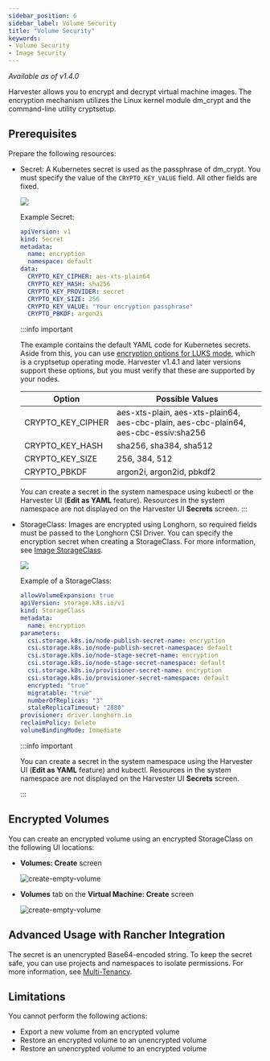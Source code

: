 ```yaml
---
sidebar_position: 6
sidebar_label: Volume Security
title: "Volume Security"
keywords:
- Volume Security
- Image Security
---
```


<head>
  <link rel="canonical" href="https://docs.harvesterhci.io/v1.6/volume/volume-security"/>
</head>

_Available as of v1.4.0_

Harvester allows you to encrypt and decrypt virtual machine images. The encryption mechanism utilizes the Linux kernel module dm_crypt and the command-line utility cryptsetup.

## Prerequisites

Prepare the following resources:

- Secret: A Kubernetes secret is used as the passphrase of dm_crypt. You must specify the value of the `CRYPTO_KEY_VALUE` field. All other fields are fixed.

  ![](/img/v1.4/image/create-encryption-used-secret.png)

  Example Secret:

  ```yaml
  apiVersion: v1
  kind: Secret
  metadata:
    name: encryption
    namespace: default
  data:
    CRYPTO_KEY_CIPHER: aes-xts-plain64
    CRYPTO_KEY_HASH: sha256
    CRYPTO_KEY_PROVIDER: secret
    CRYPTO_KEY_SIZE: 256
    CRYPTO_KEY_VALUE: "Your encryption passphrase"
    CRYPTO_PBKDF: argon2i
  ```

  :::info important

  The example contains the default YAML code for Kubernetes secrets. Aside from this, you can use [encryption options for LUKS mode](https://wiki.archlinux.org/title/Dm-crypt/Device_encryption#Encryption_options_for_LUKS_mode), which is a cryptsetup operating mode. Harvester v1.4.1 and later versions support these options, but you must verify that these are supported by your nodes.

  | Option | Possible Values |
  | --- | --- |
  | CRYPTO_KEY_CIPHER | aes-xts-plain, aes-xts-plain64, aes-cbc-plain, aes-cbc-plain64, aes-cbc-essiv:sha256 |
  | CRYPTO_KEY_HASH | sha256, sha384, sha512 |
  | CRYPTO_KEY_SIZE | 256, 384, 512 |
  | CRYPTO_PBKDF | argon2i, argon2id, pbkdf2 |

  You can create a secret in the system namespace using kubectl or the Harvester UI (**Edit as YAML** feature). Resources in the system namespace are not displayed on the Harvester UI **Secrets** screen.
  :::

- StorageClass: Images are encrypted using Longhorn, so required fields must be passed to the Longhorn CSI Driver. You can specify the encryption secret when creating a StorageClass. For more information, see [Image StorageClass](./upload-image#image-storageclass). 

  ![](/img/v1.4/image/create-storage-class.png)

  Example of a StorageClass:

  ```yaml
  allowVolumeExpansion: true
  apiVersion: storage.k8s.io/v1
  kind: StorageClass
  metadata:
    name: encryption
  parameters:
    csi.storage.k8s.io/node-publish-secret-name: encryption
    csi.storage.k8s.io/node-publish-secret-namespace: default
    csi.storage.k8s.io/node-stage-secret-name: encryption
    csi.storage.k8s.io/node-stage-secret-namespace: default
    csi.storage.k8s.io/provisioner-secret-name: encryption
    csi.storage.k8s.io/provisioner-secret-namespace: default
    encrypted: "true"
    migratable: "true"
    numberOfReplicas: "3"
    staleReplicaTimeout: "2880"
  provisioner: driver.longhorn.io
  reclaimPolicy: Delete
  volumeBindingMode: Immediate
  ```

  :::info important

  You can create a secret in the system namespace using the Harvester UI (**Edit as YAML** feature) and kubectl. Resources in the system namespace are not displayed on the Harvester UI **Secrets** screen.

  :::

## Encrypted Volumes

You can create an encrypted volume using an encrypted StorageClass on the following UI locations:

- **Volumes: Create** screen

  ![create-empty-volume](/img/v1.4/volume/create-empty-volume.png)

- **Volumes** tab on the **Virtual Machine: Create** screen

  ![create-empty-volume](/img/v1.4/volume/create-empty-volume-in-vm.png)

## Advanced Usage with Rancher Integration

The secret is an unencrypted Base64-encoded string. To keep the secret safe, you can use projects and namespaces to isolate permissions. For more information, see [Multi-Tenancy](../rancher/virtualization-management#multi-tenancy).

## Limitations

You cannot perform the following actions:

- Export a new volume from an encrypted volume
- Restore an encrypted volume to an unencrypted volume
- Restore an unencrypted volume to an encrypted volume